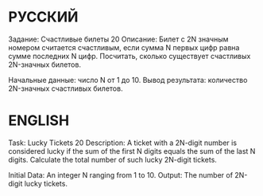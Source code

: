# РУССКИЙ

Задание: Счастливые билеты 20
Описание: Билет с 2N значным номером считается счастливым, если сумма N первых цифр равна сумме последних N цифр. Посчитать, сколько существует счастливых 2N-значных билетов.

Начальные данные: число N от 1 до 10.
Вывод результата: количество 2N-значных счастливых билетов.

# ENGLISH

Task: Lucky Tickets 20
Description: A ticket with a 2N-digit number is considered lucky if the sum of the first N digits equals the sum of the last N digits. Calculate the total number of such lucky 2N-digit tickets.

Initial Data: An integer N ranging from 1 to 10.
Output: The number of 2N-digit lucky tickets.
